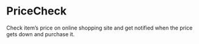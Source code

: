 # PriceCheck
Check item’s price on online shopping site and get notified when the price gets down and purchase it.
